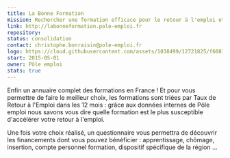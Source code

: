 ```yaml
---
title: La Bonne Formation
mission: Rechercher une formation efficace pour le retour à l'emploi et découvrir les financements possibles
link: http://labonneformation.pole-emploi.fr
repository:
status: consolidation
contact: christophe.bonraisin@pole-emploi.fr
logo: https://cloud.githubusercontent.com/assets/1038499/12721825/f6081cf6-c901-11e5-8531-7f564480fef9.png
start: 2015-05-01
owner: Pôle emploi
stats: true
---
```


Enfin un annuaire complet des formations en France ! Et pour vous permettre de faire le meilleur choix, les formations sont triées par Taux de Retour à l'Emploi dans les 12 mois : grâce aux données internes de Pôle emploi nous savons vous dire quelle formation est le plus susceptible d'accélérer votre retour à l'emploi.

Une fois votre choix réalisé, un questionnaire vous permettra de découvrir les financements dont vous pouvez bénéficier : apprentissage, chômage, insertion, compte personnel formation, dispositif spécifique de la région …
